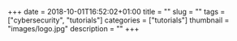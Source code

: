 +++
date = 2018-10-01T16:52:02+01:00
title = ""
slug = ""
tags = ["cybersecurity", "tutorials"]
categories = ["tutorials"]
thumbnail = "images/logo.jpg"
description = ""
+++
